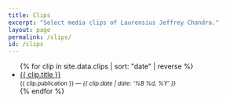 ```yaml
---
title: Clips
excerpt: "Select media clips of Laurensius Jeffrey Chandra."
layout: page
permalink: /clips/
id: /clips
---
```


<ul id="clips">
{% for clip in site.data.clips | sort: "date" | reverse %}
  <li>
    <a href="{{ clip.url }}" class="title" {% if clip.ignore_check %}data-proofer-ignore="true"{% endif %}>{{ clip.title }}</a><br />
    <small><span class="publication">{{ clip.publication }}</span> — <em>{{ clip.date | date: '%B %d, %Y' }}</em></small>
  </li>
{% endfor %}
</ul>
